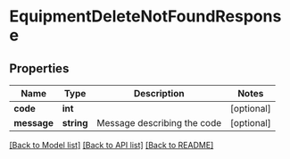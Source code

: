 # EquipmentDeleteNotFoundResponse

## Properties
Name | Type | Description | Notes
------------ | ------------- | ------------- | -------------
**code** | **int** |  | [optional] 
**message** | **string** | Message describing the code | [optional] 

[[Back to Model list]](../README.md#documentation-for-models) [[Back to API list]](../README.md#documentation-for-api-endpoints) [[Back to README]](../README.md)


